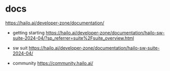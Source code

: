 # docs


https://hailo.ai/developer-zone/documentation/


* getting starting https://hailo.ai/developer-zone/documentation/hailo-sw-suite-2024-04/?sp_referrer=suite%2Fsuite_overview.html
* sw suit https://hailo.ai/developer-zone/documentation/hailo-sw-suite-2024-04/


* community https://community.hailo.ai/